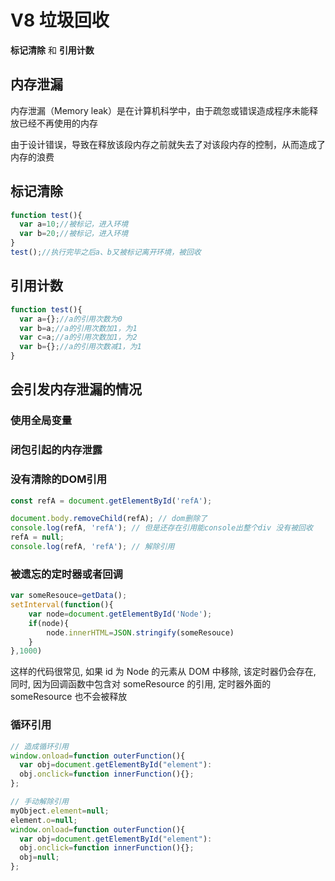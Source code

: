 # V8 垃圾回收

**标记清除** 和 **引用计数**

## 内存泄漏

内存泄漏（Memory leak）是在计算机科学中，由于疏忽或错误造成程序未能释放已经不再使用的内存

由于设计错误，导致在释放该段内存之前就失去了对该段内存的控制，从而造成了内存的浪费

## 标记清除

```js
function test(){  
  var a=10;//被标记，进入环境  
  var b=20;//被标记，进入环境  
}  
test();//执行完毕之后a、b又被标记离开环境，被回收
```

## 引用计数

```js
function test(){  
  var a={};//a的引用次数为0  
  var b=a;//a的引用次数加1，为1  
  var c=a;//a的引用次数加1，为2  
  var b={};//a的引用次数减1，为1  
}  
```

## 会引发内存泄漏的情况

### 使用全局变量

### 闭包引起的内存泄露

### 没有清除的DOM引用

```js
const refA = document.getElementById('refA');

document.body.removeChild(refA); // dom删除了
console.log(refA, 'refA'); // 但是还存在引用能console出整个div 没有被回收
refA = null;
console.log(refA, 'refA'); // 解除引用
```

### 被遗忘的定时器或者回调

```js
var someResouce=getData();  
setInterval(function(){  
    var node=document.getElementById('Node');  
    if(node){  
        node.innerHTML=JSON.stringify(someResouce)  
    }  
},1000)
```

这样的代码很常见, 如果 id 为 Node 的元素从 DOM 中移除, 该定时器仍会存在, 同时, 因为回调函数中包含对 someResource 的引用, 定时器外面的 someResource 也不会被释放

### 循环引用

```js
// 造成循环引用
window.onload=function outerFunction(){  
  var obj=document.getElementById("element"):  
  obj.onclick=function innerFunction(){};  
};

// 手动解除引用
myObject.element=null;  
element.o=null;  
window.onload=function outerFunction(){  
  var obj=document.getElementById("element"):  
  obj.onclick=function innerFunction(){};  
  obj=null;  
};  
```
